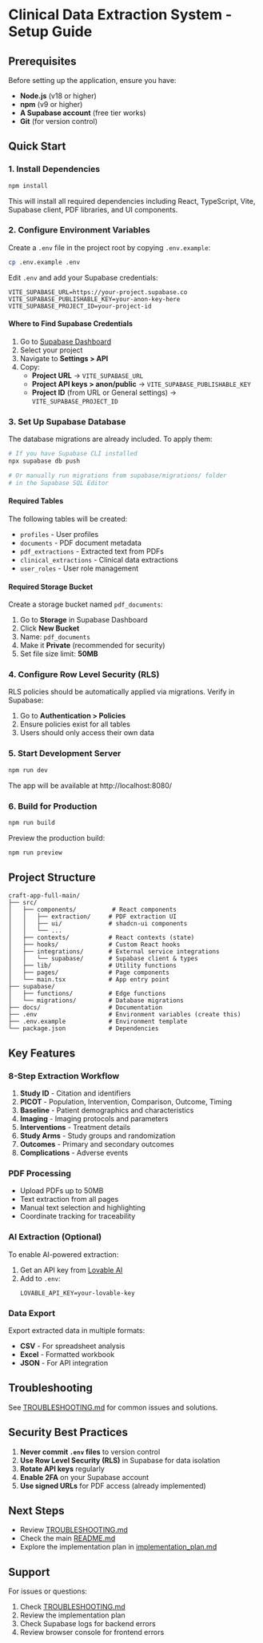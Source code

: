 # Clinical Data Extraction System - Setup Guide

## Prerequisites

Before setting up the application, ensure you have:

- **Node.js** (v18 or higher)
- **npm** (v9 or higher)
- **A Supabase account** (free tier works)
- **Git** (for version control)

## Quick Start

### 1. Install Dependencies

```bash
npm install
```

This will install all required dependencies including React, TypeScript, Vite, Supabase client, PDF libraries, and UI components.

### 2. Configure Environment Variables

Create a `.env` file in the project root by copying `.env.example`:

```bash
cp .env.example .env
```

Edit `.env` and add your Supabase credentials:

```env
VITE_SUPABASE_URL=https://your-project.supabase.co
VITE_SUPABASE_PUBLISHABLE_KEY=your-anon-key-here
VITE_SUPABASE_PROJECT_ID=your-project-id
```

#### Where to Find Supabase Credentials

1. Go to [Supabase Dashboard](https://supabase.com/dashboard)
2. Select your project
3. Navigate to **Settings > API**
4. Copy:
   - **Project URL** → `VITE_SUPABASE_URL`
   - **Project API keys > anon/public** → `VITE_SUPABASE_PUBLISHABLE_KEY`
   - **Project ID** (from URL or General settings) → `VITE_SUPABASE_PROJECT_ID`

### 3. Set Up Supabase Database

The database migrations are already included. To apply them:

```bash
# If you have Supabase CLI installed
npx supabase db push

# Or manually run migrations from supabase/migrations/ folder
# in the Supabase SQL Editor
```

#### Required Tables

The following tables will be created:
- `profiles` - User profiles
- `documents` - PDF document metadata
- `pdf_extractions` - Extracted text from PDFs
- `clinical_extractions` - Clinical data extractions
- `user_roles` - User role management

#### Required Storage Bucket

Create a storage bucket named `pdf_documents`:

1. Go to **Storage** in Supabase Dashboard
2. Click **New Bucket**
3. Name: `pdf_documents`
4. Make it **Private** (recommended for security)
5. Set file size limit: **50MB**

### 4. Configure Row Level Security (RLS)

RLS policies should be automatically applied via migrations. Verify in Supabase:

1. Go to **Authentication > Policies**
2. Ensure policies exist for all tables
3. Users should only access their own data

### 5. Start Development Server

```bash
npm run dev
```

The app will be available at http://localhost:8080/

### 6. Build for Production

```bash
npm run build
```

Preview the production build:

```bash
npm run preview
```

## Project Structure

```
craft-app-full-main/
├── src/
│   ├── components/          # React components
│   │   ├── extraction/     # PDF extraction UI
│   │   ├── ui/             # shadcn-ui components
│   │   └── ...
│   ├── contexts/           # React contexts (state)
│   ├── hooks/              # Custom React hooks
│   ├── integrations/       # External service integrations
│   │   └── supabase/       # Supabase client & types
│   ├── lib/                # Utility functions
│   ├── pages/              # Page components
│   └── main.tsx            # App entry point
├── supabase/
│   ├── functions/          # Edge functions
│   └── migrations/         # Database migrations
├── docs/                   # Documentation
├── .env                    # Environment variables (create this)
├── .env.example            # Environment template
└── package.json            # Dependencies
```

## Key Features

### 8-Step Extraction Workflow

1. **Study ID** - Citation and identifiers
2. **PICOT** - Population, Intervention, Comparison, Outcome, Timing
3. **Baseline** - Patient demographics and characteristics
4. **Imaging** - Imaging protocols and parameters
5. **Interventions** - Treatment details
6. **Study Arms** - Study groups and randomization
7. **Outcomes** - Primary and secondary outcomes
8. **Complications** - Adverse events

### PDF Processing

- Upload PDFs up to 50MB
- Text extraction from all pages
- Manual text selection and highlighting
- Coordinate tracking for traceability

### AI Extraction (Optional)

To enable AI-powered extraction:

1. Get an API key from [Lovable AI](https://lovable.dev)
2. Add to `.env`:
   ```env
   LOVABLE_API_KEY=your-lovable-key
   ```

### Data Export

Export extracted data in multiple formats:
- **CSV** - For spreadsheet analysis
- **Excel** - Formatted workbook
- **JSON** - For API integration

## Troubleshooting

See [TROUBLESHOOTING.md](./TROUBLESHOOTING.md) for common issues and solutions.

## Security Best Practices

1. **Never commit `.env` files** to version control
2. **Use Row Level Security (RLS)** in Supabase for data isolation
3. **Rotate API keys** regularly
4. **Enable 2FA** on your Supabase account
5. **Use signed URLs** for PDF access (already implemented)

## Next Steps

- Review [TROUBLESHOOTING.md](./TROUBLESHOOTING.md)
- Check the main [README.md](../README.md)
- Explore the implementation plan in [implementation_plan.md](../implementation_plan.md)

## Support

For issues or questions:
1. Check [TROUBLESHOOTING.md](./TROUBLESHOOTING.md)
2. Review the implementation plan
3. Check Supabase logs for backend errors
4. Review browser console for frontend errors
